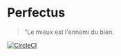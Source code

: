 # Perfectus

> “Le mieux est l'ennemi du bien.

[![CircleCI](https://circleci.com/gh/ChamichApps/perfectus/tree/develop.svg?style=shield)](https://circleci.com/gh/ChamichApps/perfectus/tree/develop)
